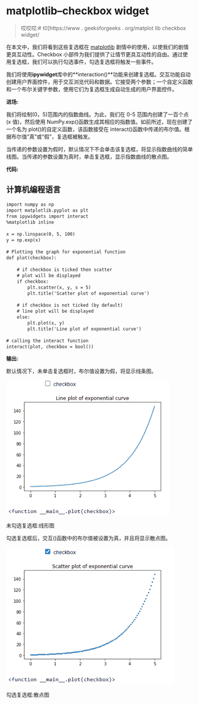 # matplotlib–checkbox widget

> 哎哎哎:# t0]https://www . geeksforgeeks . org/matplot lib checkbox widget/

在本文中，我们将看到这些复选框在 [matplotlib](https://www.geeksforgeeks.org/python-introduction-matplotlib/) 剧情中的使用，以使我们的剧情更具互动性。Checkbox 小部件为我们提供了让情节更具互动性的自由。通过使用复选框，我们可以执行勾选事件，勾选复选框将触发一些事件。

我们将使用**ipywidget**库中的**interaction()**功能来创建复选框。交互功能自动创建用户界面控件，用于交互浏览代码和数据。它接受两个参数；一个自定义函数和一个布尔关键字参数，使用它们为复选框生成自动生成的用户界面控件。

**进场:**

我们将绘制(0，5)范围内的指数曲线。为此，我们在 0-5 范围内创建了一百个点(x 值)，然后使用 NumPy.exp()函数生成其相应的指数值。如前所述，现在创建了一个名为 plot()的自定义函数，该函数接受在 interact()函数中传递的布尔值。根据布尔值“真”或“假”，复选框被触发。

当传递的参数设置为假时，默认情况下不会单击该复选框，将显示指数曲线的简单线图。当传递的参数设置为真时，单击复选框，显示指数曲线的散点图。

**代码:**

## 计算机编程语言

```
import numpy as np
import matplotlib.pyplot as plt
from ipywidgets import interact
%matplotlib inline

x = np.linspace(0, 5, 100)
y = np.exp(x)

# Plotting the graph for exponential function
def plot(checkbox):

    # if checkbox is ticked then scatter
    # plot will be displayed
    if checkbox:
        plt.scatter(x, y, s = 5)
        plt.title('Scatter plot of exponential curve')

    # if checkbox is not ticked (by default)
    # line plot will be displayed
    else:
        plt.plot(x, y)
        plt.title('Line plot of exponential curve')

# calling the interact function        
interact(plot, checkbox = bool())
```

**输出:**

默认情况下，未单击复选框时，布尔值设置为假，将显示线条图。

![](img/5785a1f6517daf6b207dddb203ad589b.png)

未勾选复选框:线形图

勾选复选框后，交互()函数中的布尔值被设置为真，并且将显示散点图。

![](img/98f0a047e70b1a3748da4de45f873b21.png)

勾选复选框:散点图